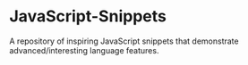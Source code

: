 # JavaScript-Snippets
A repository of inspiring JavaScript snippets that demonstrate advanced/interesting language features.
